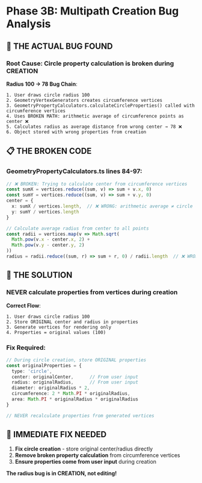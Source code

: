 # Phase 3B: Multipath Creation Bug Analysis

## 🚨 **THE ACTUAL BUG FOUND**

### **Root Cause**: Circle property calculation is broken during CREATION

**Radius 100 → 78 Bug Chain**:
```
1. User draws circle radius 100
2. GeometryVertexGenerators creates circumference vertices
3. GeometryPropertyCalculators.calculateCircleProperties() called with circumference vertices
4. Uses BROKEN MATH: arithmetic average of circumference points as center ❌
5. Calculates radius as average distance from wrong center → 78 ❌
6. Object stored with wrong properties from creation
```

## 📋 **THE BROKEN CODE**

### **GeometryPropertyCalculators.ts lines 84-97**:
```typescript
// ❌ BROKEN: Trying to calculate center from circumference vertices
const sumX = vertices.reduce((sum, v) => sum + v.x, 0)
const sumY = vertices.reduce((sum, v) => sum + v.y, 0)
center = {
  x: sumX / vertices.length,  // ❌ WRONG: arithmetic average ≠ circle center
  y: sumY / vertices.length
}

// Calculate average radius from center to all points
const radii = vertices.map(v => Math.sqrt(
  Math.pow(v.x - center.x, 2) + 
  Math.pow(v.y - center.y, 2)
))
radius = radii.reduce((sum, r) => sum + r, 0) / radii.length  // ❌ WRONG: from wrong center
```

## 🎯 **THE SOLUTION**

### **NEVER calculate properties from vertices during creation**

**Correct Flow**:
```
1. User draws circle radius 100
2. Store ORIGINAL center and radius in properties 
3. Generate vertices for rendering only
4. Properties = original values (100)
```

### **Fix Required**:
```typescript
// During circle creation, store ORIGINAL properties
const originalProperties = {
  type: 'circle',
  center: originalCenter,      // From user input
  radius: originalRadius,      // From user input
  diameter: originalRadius * 2,
  circumference: 2 * Math.PI * originalRadius,
  area: Math.PI * originalRadius * originalRadius
}

// NEVER recalculate properties from generated vertices
```

## 🔧 **IMMEDIATE FIX NEEDED**

1. **Fix circle creation** - store original center/radius directly
2. **Remove broken property calculation** from circumference vertices
3. **Ensure properties come from user input** during creation

**The radius bug is in CREATION, not editing!**